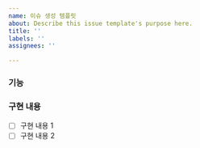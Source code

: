 ```yaml
---
name: 이슈 생성 템플릿
about: Describe this issue template's purpose here.
title: ''
labels: ''
assignees: ''

---
```


###  기능

### 구현 내용
- [ ] 구현 내용 1 
- [ ] 구현 내용 2
